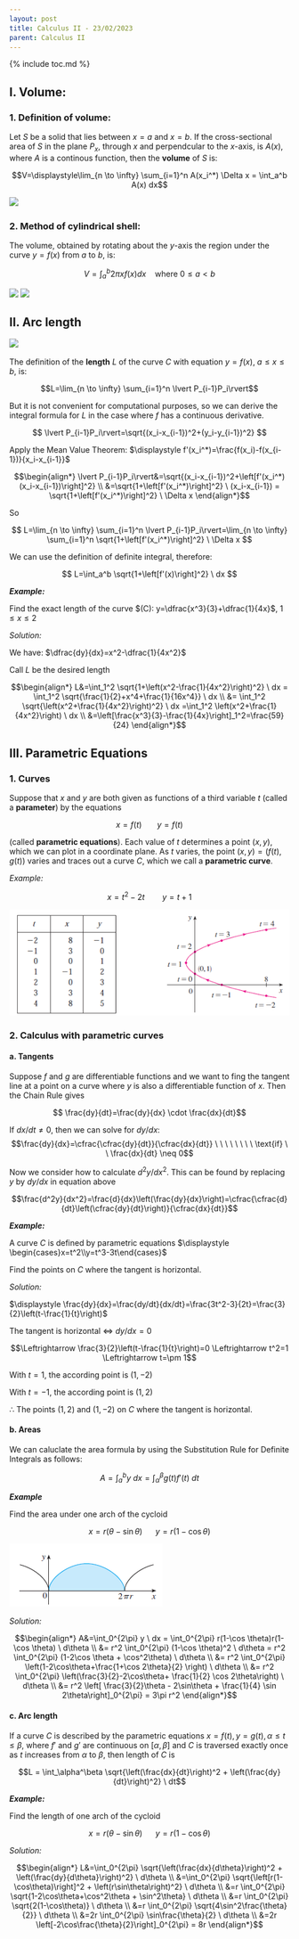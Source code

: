 ```yaml
---
layout: post
title: Calculus II - 23/02/2023
parent: Calculus II
---
```


{% include toc.md %}

## I. Volume:

### 1. Definition of volume:

Let $S$ be a solid that lies between $x=a$ and $x=b$. If the cross-sectional area of $S$ in the plane $P_x$, through $x$ and perpendcular to the $x$-axis, is $A(x)$, where $A$ is a continous function, then the **volume** of $S$ is:

$$V=\displaystyle\lim_{n \to \infty} \sum_{i=1}^n A(x_i^*) \Delta x = \int_a^b A(x) dx$$

![](https://i.ibb.co/rxxyT3P/fig1.png)

### 2. Method of cylindrical shell:

The volume, obtained by rotating about the $y$-axis the region under the curve $y=f(x)$ from $a$ to $b$, is:

$$V=\int_a^b 2\pi xf(x) dx \  \  \  \ \text{where $0 \leq a < b$}$$

![](https://i.ibb.co/ftb9ZM2/fig2.png)
![](https://i.ibb.co/8YszXbt/fig3.png)

## II. Arc length

![](https://i.ibb.co/1z5fmFw/fig4.png)

The definition of the **length** $L$ of the curve $C$ with equation $y=f(x)$, $a \leq x \leq b$, is:

$$L=\lim_{n \to \infty} \sum_{i=1}^n \lvert P_{i-1}P_i\rvert$$

But it is not convenient for computational purposes, so we can derive the integral formula for $L$ in the case where $f$ has a continuous derivative.

$$
\lvert P_{i-1}P_i\rvert=\sqrt{(x_i-x_{i-1})^2+(y_i-y_{i-1})^2}
$$

Apply the Mean Value Theorem: $\displaystyle f'(x_i^*)=\frac{f(x_i)-f(x_{i-1})}{x_i-x_{i-1}}$

$$\begin{align*}
\lvert P_{i-1}P_i\rvert&=\sqrt{(x_i-x_{i-1})^2+\left[f'(x_i^*)(x_i-x_{i-1})\right]^2} \\
&=\sqrt{1+\left[f'(x_i^*)\right]^2} \ (x_i-x_{i-1}) 
= \sqrt{1+\left[f'(x_i^*)\right]^2} \ \Delta x
\end{align*}$$

So

$$
L=\lim_{n \to \infty} \sum_{i=1}^n \lvert P_{i-1}P_i\rvert=\lim_{n \to \infty} \sum_{i=1}^n \sqrt{1+\left[f'(x_i^*)\right]^2} \ \Delta x
$$

We can use the definition of definite integral, therefore:

$$
L=\int_a^b \sqrt{1+\left[f'(x)\right]^2} \ dx
$$

**_Example:_**

Find the exact length of the curve $(C): y=\dfrac{x^3}{3}+\dfrac{1}{4x}$, $1 \leq x \leq 2$

_Solution:_

We have: $\dfrac{dy}{dx}=x^2-\dfrac{1}{4x^2}$

Call $L$ be the desired length

$$\begin{align*}
L&=\int_1^2 \sqrt{1+\left(x^2-\frac{1}{4x^2}\right)^2} \ dx 
= \int_1^2 \sqrt{\frac{1}{2}+x^4+\frac{1}{16x^4}} \ dx \\
&= \int_1^2 \sqrt{\left(x^2+\frac{1}{4x^2}\right)^2} \ dx
=\int_1^2 \left(x^2+\frac{1}{4x^2}\right) \ dx \\
&=\left[\frac{x^3}{3}-\frac{1}{4x}\right]_1^2=\frac{59}{24}
\end{align*}$$


## III. Parametric Equations

### 1. Curves

Suppose that $x$ and $y$ are both given as functions of a third variable $t$ (called a **parameter**) by the equations

$$x=f(t) \ \ \ \ \ \ \ y=f(t)$$

(called **parametric equations**). Each value of $t$ determines a point $(x,y)$, which we can plot in a coordinate plane. As $t$ varies, the point $(x,y)=(f(t),g(t))$ varies and traces out a curve $C$, which we call a **parametric curve**.

_Example:_

$$x=t^2-2t \ \ \ \ \ \ \ \ y=t+1$$

![](fig5.png)

### 2. Calculus with parametric curves

#### a. Tangents

Suppose $f$ and $g$ are differentiable functions and we want to fing the tangent line at a point on a curve where $y$ is also a differentiable function of $x$. Then the Chain Rule gives

$$ \frac{dy}{dt}=\frac{dy}{dx} \cdot \frac{dx}{dt}$$

If $dx/dt \neq 0$, then we can solve for $dy/dx$:
$$\frac{dy}{dx}=\cfrac{\cfrac{dy}{dt}}{\cfrac{dx}{dt}} \ \ \ \ \ \ \ \ \text{if} \ \ \frac{dx}{dt} \neq 0$$

Now we consider how to calculate $d^2y/dx^2$. This can be found by replacing $y$ by $dy/dx$ in equation above

$$\frac{d^2y}{dx^2}=\frac{d}{dx}\left(\frac{dy}{dx}\right)=\cfrac{\cfrac{d}{dt}\left(\cfrac{dy}{dt}\right)}{\cfrac{dx}{dt}}$$

**_Example:_**

A curve $C$ is defined by parametric equations $\displaystyle \begin{cases}x=t^2\\y=t^3-3t\end{cases}$

Find the points on $C$ where the tangent is horizontal.

_Solution:_

$\displaystyle \frac{dy}{dx}=\frac{dy/dt}{dx/dt}=\frac{3t^2-3}{2t}=\frac{3}{2}\left(t-\frac{1}{t}\right)$

The tangent is horizontal $\Leftrightarrow$ $dy/dx=0$

$$\Leftrightarrow \frac{3}{2}\left(t-\frac{1}{t}\right)=0 \Leftrightarrow t^2=1 \Leftrightarrow t=\pm 1$$

With $t=1$, the according point is $(1,-2)$

With $t=-1$, the according point is $(1,2)$

$\therefore$ The points $(1,2)$ and $(1,-2)$ on $C$ where the tangent is horizontal.

#### b. Areas

We can caluclate the area formula by using the Substitution Rule for Definite Integrals as follows:

$$A=\int_a^b y \ dx=\int_\alpha^\beta g(t)f'(t) \ dt$$

**_Example_**

Find the area under one arch of the cycloid

$$x=r(\theta - \sin \theta) \ \ \ \ \ \ y=r(1-\cos \theta)$$

![](fig6.png)

_Solution:_

$$\begin{align*}
A&=\int_0^{2\pi} y \ dx 
= \int_0^{2\pi} r(1-\cos \theta)r(1-\cos \theta) \ d\theta \\
&= r^2 \int_0^{2\pi} (1-\cos \theta)^2 \ d\theta
= r^2 \int_0^{2\pi} (1-2\cos \theta + \cos^2\theta) \ d\theta \\
&= r^2 \int_0^{2\pi} \left(1-2\cos\theta+\frac{1+\cos 2\theta}{2} \right) \ d\theta \\
&= r^2 \int_0^{2\pi} \left(\frac{3}{2}-2\cos\theta+ \frac{1}{2} \cos 2\theta\right) \ d\theta \\
&= r^2 \left[ \frac{3}{2}\theta - 2\sin\theta + \frac{1}{4} \sin 2\theta\right]_0^{2\pi} = 3\pi r^2
\end{align*}$$

#### c. Arc length

If a curve $C$ is described by the parametric equations $x=f(t), y=g(t), \alpha \leq t \leq \beta$, where $f'$ and $g'$ are continuous on $[\alpha,\beta]$ and $C$ is traversed exactly once as $t$ increases from $\alpha$ to $\beta$, then length of $C$ is

$$L = \int_\alpha^\beta \sqrt{\left(\frac{dx}{dt}\right)^2 + \left(\frac{dy}{dt}\right)^2} \ dt$$

**_Example:_**

Find the length of one arch of the cycloid

$$x=r(\theta - \sin \theta) \ \ \ \ \ \ y=r(1-\cos \theta)$$

_Solution:_

$$\begin{align*}
L&=\int_0^{2\pi} \sqrt{\left(\frac{dx}{d\theta}\right)^2 + \left(\frac{dy}{d\theta}\right)^2} \ d\theta \\
&=\int_0^{2\pi} \sqrt{\left[r(1-\cos\theta)\right]^2 + \left(r\sin\theta\right)^2} \ d\theta \\ 
&=r \int_0^{2\pi} \sqrt{1-2\cos\theta+\cos^2\theta + \sin^2\theta} \ d\theta \\
&=r \int_0^{2\pi} \sqrt{2(1-\cos\theta)} \ d\theta \\
&=r \int_0^{2\pi} \sqrt{4\sin^2\frac{\theta}{2}} \ d\theta \\
&=2r \int_0^{2\pi} \sin\frac{\theta}{2} \ d\theta \\
&=2r \left[-2\cos\frac{\theta}{2}\right]_0^{2\pi} = 8r
\end{align*}$$







